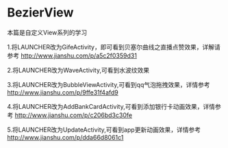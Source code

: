 # BezierView
本篇是自定义View系列的学习

1.将LAUNCHER改为GifeActivity，即可看到贝塞尔曲线之直播点赞效果，详解请参考  http://www.jianshu.com/p/a5c2f0359d31

2.将LAUNCHER改为WaveActivity,可看到水波纹效果

3.将LAUNCHER改为BubbleViewActivity,可看到qq气泡拖拽效果，详情参考 http://www.jianshu.com/p/9ffe31f4afd9

4.将LAUNCHER改为AddBankCardActivity,可看到添加银行卡动画效果，详情参考 http://www.jianshu.com/p/c206bd3c30fe

5.将LAUNCHER改为UpdateActivity,可看到app更新动画效果，详情参考 http://www.jianshu.com/p/dda66d8061c1
